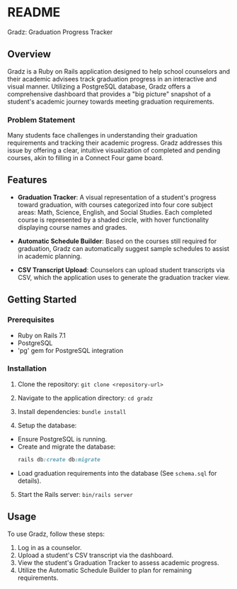 # README

Gradz: Graduation Progress Tracker

## Overview

Gradz is a Ruby on Rails application designed to help school counselors and their academic advisees track graduation progress in an interactive and visual manner. Utilizing a PostgreSQL database, Gradz offers a comprehensive dashboard that provides a "big picture" snapshot of a student's academic journey towards meeting graduation requirements.

### Problem Statement

Many students face challenges in understanding their graduation requirements and tracking their academic progress. Gradz addresses this issue by offering a clear, intuitive visualization of completed and pending courses, akin to filling in a Connect Four game board.

## Features

- **Graduation Tracker**: A visual representation of a student's progress toward graduation, with courses categorized into four core subject areas: Math, Science, English, and Social Studies. Each completed course is represented by a shaded circle, with hover functionality displaying course names and grades.

- **Automatic Schedule Builder**: Based on the courses still required for graduation, Gradz can automatically suggest sample schedules to assist in academic planning.

- **CSV Transcript Upload**: Counselors can upload student transcripts via CSV, which the application uses to generate the graduation tracker view.

## Getting Started

### Prerequisites

- Ruby on Rails 7.1
- PostgreSQL
- 'pg' gem for PostgreSQL integration

### Installation

1. Clone the repository: `git clone <repository-url>`
2. Navigate to the application directory: `cd gradz`
3. Install dependencies: `bundle install`

4. Setup the database:
- Ensure PostgreSQL is running.
- Create and migrate the database:
  ```ruby
  rails db:create db:migrate
  ```
- Load graduation requirements into the database (See `schema.sql` for details).
5. Start the Rails server: `bin/rails server`


## Usage

To use Gradz, follow these steps:

1. Log in as a counselor.
2. Upload a student's CSV transcript via the dashboard.
3. View the student's Graduation Tracker to assess academic progress.
4. Utilize the Automatic Schedule Builder to plan for remaining requirements.
